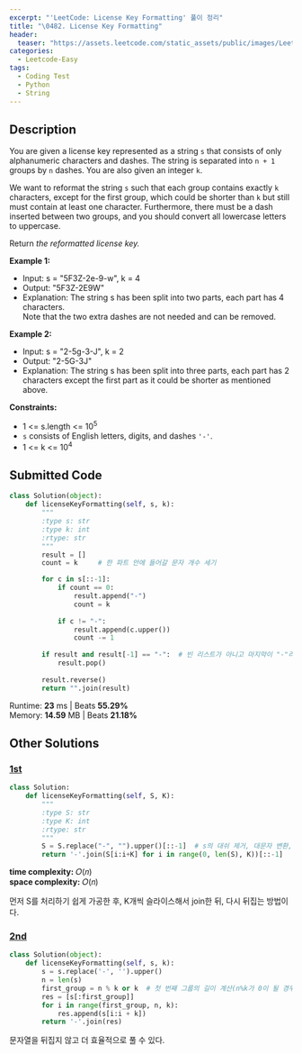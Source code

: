 ```yaml
---
excerpt: "'LeetCode: License Key Formatting' 풀이 정리"
title: "\0482. License Key Formatting"
header:
  teaser: "https://assets.leetcode.com/static_assets/public/images/LeetCode_Sharing.png"
categories:
  - Leetcode-Easy
tags:
  - Coding Test
  - Python
  - String
---
```


## <i class="fa-solid fa-file-lines"></i> Description

You are given a license key represented as a string `s` that consists of only alphanumeric characters and dashes. The string is separated into `n + 1` groups by `n` dashes. You are also given an integer `k`.

We want to reformat the string `s` such that each group contains exactly `k` characters, except for the first group, which could be shorter than `k` but still must contain at least one character. Furthermore, there must be a dash inserted between two groups, and you should convert all lowercase letters to uppercase.

Return *the reformatted license key.*

**Example 1:**

- Input: s = "5F3Z-2e-9-w", k = 4
- Output: "5F3Z-2E9W"
- Explanation: The string s has been split into two parts, each part has 4 characters.   
Note that the two extra dashes are not needed and can be removed.

**Example 2:**

- Input: s = "2-5g-3-J", k = 2
- Output: "2-5G-3J"
- Explanation: The string s has been split into three parts, each part has 2 characters except the first part as it could be shorter as mentioned above.

**Constraints:**

- 1 <= s.length <= 10<sup>5</sup>
- `s` consists of English letters, digits, and dashes `'-'`.
- 1 <= k <= 10<sup>4</sup>

## <i class="fa-solid fa-cloud-arrow-up"></i> Submitted Code

```python
class Solution(object):
    def licenseKeyFormatting(self, s, k):
        """
        :type s: str
        :type k: int
        :rtype: str
        """
        result = []   
        count = k     # 한 파트 안에 들어갈 문자 개수 세기

        for c in s[::-1]:
            if count == 0:
                result.append("-")
                count = k
            
            if c != "-":
                result.append(c.upper())
                count -= 1
            
        if result and result[-1] == "-":  # 빈 리스트가 아니고 마지막이 "-"라면 없애기
            result.pop()
        
        result.reverse()
        return "".join(result)
```
<i class="fa-solid fa-clock"></i> Runtime: **23** ms \| Beats **55.29%**    
<i class="fa-solid fa-memory"></i> Memory: **14.59** MB \| Beats **21.18%**


## <i class="fa-solid fa-flask"></i> Other Solutions

### <a href="https://leetcode.com/problems/license-key-formatting/solutions/131978/beats-100-python3-submission-by-orphyus-lo03/" target="_blank">1st</a>

```python
class Solution:
    def licenseKeyFormatting(self, S, K):
        """
        :type S: str
        :type K: int
        :rtype: str
        """
        S = S.replace("-", "").upper()[::-1]  # s의 대쉬 제거, 대문자 변환, 뒤집기
        return '-'.join(S[i:i+K] for i in range(0, len(S), K))[::-1]
```
<i class="fa-solid fa-clock"></i> **time complexity:** 𝑂(𝑛)    
<i class="fa-solid fa-memory"></i> **space complexity:** 𝑂(𝑛)           

먼저 S를 처리하기 쉽게 가공한 후, K개씩 슬라이스해서 join한 뒤, 다시 뒤집는 방법이다.

### <a href="https://leetcode.com/problems/license-key-formatting/solutions/6655452/conquer-messy-keys-with-one-liner-clean-ywkfx/" target="_blank">2nd</a>

```python
class Solution(object):
    def licenseKeyFormatting(self, s, k):
        s = s.replace('-', '').upper()
        n = len(s)
        first_group = n % k or k  # 첫 번째 그룹의 길이 계산(n%k가 0이 될 경우 k 사용)
        res = [s[:first_group]]
        for i in range(first_group, n, k):
            res.append(s[i:i + k])
        return '-'.join(res)
```
문자열을 뒤집지 않고 더 효율적으로 풀 수 있다.